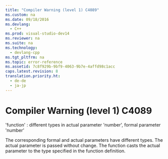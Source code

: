 ```yaml
---
title: "Compiler Warning (level 1) C4089"
ms.custom: na
ms.date: 09/18/2016
ms.devlang: 
  - C++
ms.prod: visual-studio-dev14
ms.reviewer: na
ms.suite: na
ms.technology: 
  - devlang-cpp
ms.tgt_pltfrm: na
ms.topic: error-reference
ms.assetid: 7c8f929b-9bf9-4063-9b7e-4affd98c1acc
caps.latest.revision: 8
translation.priority.ht: 
  - de-de
  - ja-jp
---
```

# Compiler Warning (level 1) C4089
'function' : different types in actual parameter 'number', formal parameter 'number'  
  
 The corresponding formal and actual parameters have different types. The actual parameter is passed without change. The function casts the actual parameter to the type specified in the function definition.